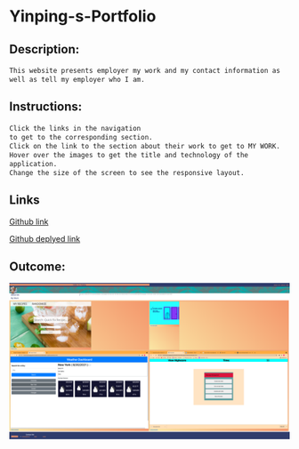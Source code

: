 # Yinping-s-Portfolio

## Description:
```
This website presents employer my work and my contact information as well as tell my employer who I am.
```

## Instructions:

```
Click the links in the navigation
to get to the corresponding section.
Click on the link to the section about their work to get to MY WORK.
Hover over the images to get the title and technology of the application.
Change the size of the screen to see the responsive layout.
```

## Links
[Github link](https://github.com/yinping-520/the-portfolio-of-yinping)

[Github deplyed link](https://yinping-520.github.io/the-portfolio-of-yinping/)

## Outcome:
![portfoli demo1](./assets/newportfolio.png)





